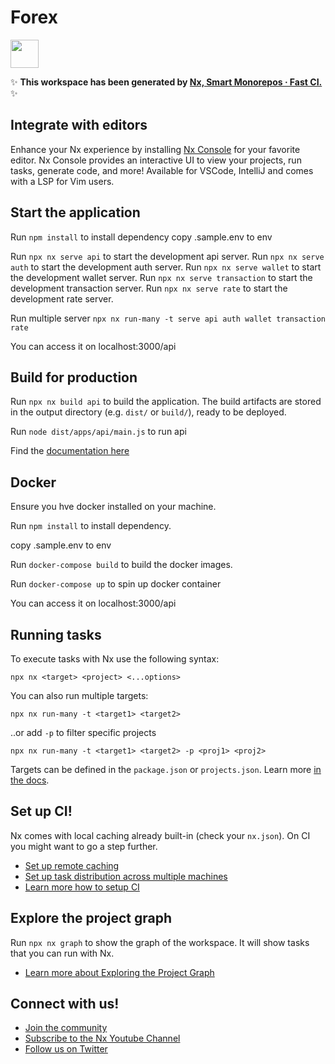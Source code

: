# Forex

<a alt="Nx logo" href="https://nx.dev" target="_blank" rel="noreferrer"><img src="https://raw.githubusercontent.com/nrwl/nx/master/images/nx-logo.png" width="45"></a>

✨ **This workspace has been generated by [Nx, Smart Monorepos · Fast CI.](https://nx.dev)** ✨

## Integrate with editors

Enhance your Nx experience by installing [Nx Console](https://nx.dev/nx-console) for your favorite editor. Nx Console
provides an interactive UI to view your projects, run tasks, generate code, and more! Available for VSCode, IntelliJ and
comes with a LSP for Vim users.

## Start the application

Run `npm install` to install dependency
copy .sample.env to env 

Run `npx nx serve api` to start the development api server. 
Run `npx nx serve auth` to start the development auth server. 
Run `npx nx serve wallet` to start the development wallet server. 
Run `npx nx serve transaction` to start the development transaction server. 
Run `npx nx serve rate` to start the development rate server. 

Run multiple server `npx nx run-many -t serve api auth wallet transaction rate`

You can access it on localhost:3000/api

## Build for production

Run `npx nx build api` to build the application. The build artifacts are stored in the output directory (e.g. `dist/` or `build/`), ready to be deployed.

Run `node dist/apps/api/main.js` to run api 

Find the [documentation here](https://documenter.getpostman.com/view/8279131/2sA3Bszp2N)

## Docker

Ensure you hve docker installed on your machine.

Run `npm install` to install dependency.

copy .sample.env to env 

Run `docker-compose build` to build the docker images.

Run `docker-compose up` to spin up docker container

You can access it on localhost:3000/api


## Running tasks

To execute tasks with Nx use the following syntax:

```
npx nx <target> <project> <...options>
```

You can also run multiple targets:

```
npx nx run-many -t <target1> <target2>
```

..or add `-p` to filter specific projects

```
npx nx run-many -t <target1> <target2> -p <proj1> <proj2>
```

Targets can be defined in the `package.json` or `projects.json`. Learn more [in the docs](https://nx.dev/features/run-tasks).

## Set up CI!

Nx comes with local caching already built-in (check your `nx.json`). On CI you might want to go a step further.

- [Set up remote caching](https://nx.dev/features/share-your-cache)
- [Set up task distribution across multiple machines](https://nx.dev/nx-cloud/features/distribute-task-execution)
- [Learn more how to setup CI](https://nx.dev/recipes/ci)

## Explore the project graph

Run `npx nx graph` to show the graph of the workspace.
It will show tasks that you can run with Nx.

- [Learn more about Exploring the Project Graph](https://nx.dev/core-features/explore-graph)

## Connect with us!

- [Join the community](https://nx.dev/community)
- [Subscribe to the Nx Youtube Channel](https://www.youtube.com/@nxdevtools)
- [Follow us on Twitter](https://twitter.com/nxdevtools)
